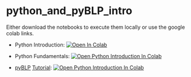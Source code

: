 # python_and_pyBLP_intro

Either download the notebooks to execute them locally or use the google colab links.

* Python Introduction: [![Open In Colab](https://colab.research.google.com/assets/colab-badge.svg)](https://colab.research.google.com/github/alexcann/python_and_pyBLP_intro/blob/master/python_introduction.ipynb)

* Python Fundamentals: [![Open Python Introduction In Colab](https://colab.research.google.com/assets/colab-badge.svg)](https://colab.research.google.com/github/alexcann/python_and_pyBLP_intro/blob/master/python_fundamentals.ipynb)

* [pyBLP](https://pyblp.readthedocs.io/en/stable/) [Tutorial](https://pyblp.readthedocs.io/en/stable/_notebooks/tutorial/blp.html): [![Open Python Introduction In Colab](https://colab.research.google.com/assets/colab-badge.svg)](https://colab.research.google.com/github/alexcann/python_and_pyBLP_intro/blob/master/pyBLP_presentation.ipynb) 
